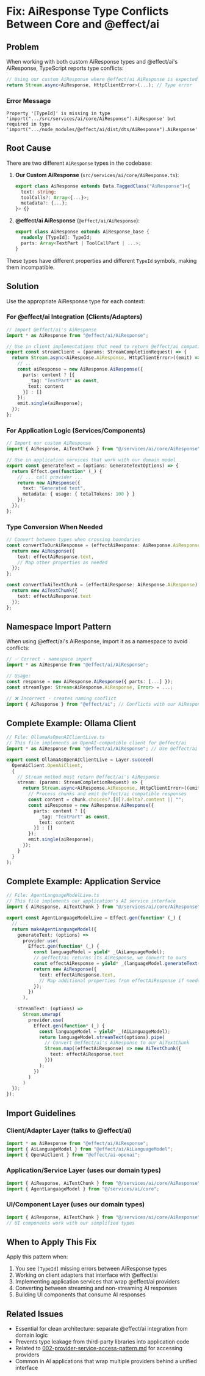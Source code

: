 # Fix: AiResponse Type Conflicts Between Core and @effect/ai

## Problem

When working with both custom AiResponse types and @effect/ai's AiResponse, TypeScript reports type conflicts:

```typescript
// Using our custom AiResponse where @effect/ai AiResponse is expected
return Stream.async<AiResponse, HttpClientError>(...); // Type error
```

### Error Message
```
Property '[TypeId]' is missing in type 'import(".../src/services/ai/core/AiResponse").AiResponse' but required in type 'import(".../node_modules/@effect/ai/dist/dts/AiResponse").AiResponse'
```

## Root Cause

There are two different `AiResponse` types in the codebase:

1. **Our Custom AiResponse** (`src/services/ai/core/AiResponse.ts`):
   ```typescript
   export class AiResponse extends Data.TaggedClass("AiResponse")<{
     text: string;
     toolCalls?: Array<{...}>;
     metadata?: {...};
   }> {}
   ```

2. **@effect/ai AiResponse** (`@effect/ai/AiResponse`):
   ```typescript
   export class AiResponse extends AiResponse_base {
     readonly [TypeId]: TypeId;
     parts: Array<TextPart | ToolCallPart | ...>;
   }
   ```

These types have different properties and different `TypeId` symbols, making them incompatible.

## Solution

Use the appropriate AiResponse type for each context:

### For @effect/ai Integration (Clients/Adapters)
```typescript
// Import @effect/ai's AiResponse
import * as AiResponse from "@effect/ai/AiResponse";

// Use in client implementations that need to return @effect/ai compatible types
export const streamClient = (params: StreamCompletionRequest) => {
  return Stream.async<AiResponse.AiResponse, HttpClientError>((emit) => {
    // ...
    const aiResponse = new AiResponse.AiResponse({
      parts: content ? [{
        _tag: "TextPart" as const,
        text: content
      }] : []
    });
    emit.single(aiResponse);
  });
};
```

### For Application Logic (Services/Components)
```typescript
// Import our custom AiResponse
import { AiResponse, AiTextChunk } from "@/services/ai/core/AiResponse";

// Use in application services that work with our domain model
export const generateText = (options: GenerateTextOptions) => {
  return Effect.gen(function* (_) {
    // ... call provider ...
    return new AiResponse({
      text: "Generated text",
      metadata: { usage: { totalTokens: 100 } }
    });
  });
};
```

### Type Conversion When Needed
```typescript
// Convert between types when crossing boundaries
const convertToOurAiResponse = (effectAiResponse: AiResponse.AiResponse): AiResponse => {
  return new AiResponse({
    text: effectAiResponse.text,
    // Map other properties as needed
  });
};

const convertToAiTextChunk = (effectAiResponse: AiResponse.AiResponse): AiTextChunk => {
  return new AiTextChunk({
    text: effectAiResponse.text
  });
};
```

## Namespace Import Pattern

When using @effect/ai's AiResponse, import it as a namespace to avoid conflicts:

```typescript
// ✅ Correct - namespace import
import * as AiResponse from "@effect/ai/AiResponse";

// Usage:
const response = new AiResponse.AiResponse({ parts: [...] });
const streamType: Stream<AiResponse.AiResponse, Error> = ...;

// ❌ Incorrect - creates naming conflict
import { AiResponse } from "@effect/ai"; // Conflicts with our AiResponse
```

## Complete Example: Ollama Client

```typescript
// File: OllamaAsOpenAIClientLive.ts
// This file implements an OpenAI-compatible client for @effect/ai
import * as AiResponse from "@effect/ai/AiResponse"; // Use @effect/ai's type

export const OllamaAsOpenAIClientLive = Layer.succeed(
  OpenAiClient.OpenAiClient,
  {
    // Stream method must return @effect/ai's AiResponse
    stream: (params: StreamCompletionRequest) => {
      return Stream.async<AiResponse.AiResponse, HttpClientError>((emit) => {
        // Process chunks and emit @effect/ai compatible responses
        const content = chunk.choices?.[0]?.delta?.content || "";
        const aiResponse = new AiResponse.AiResponse({
          parts: content ? [{
            _tag: "TextPart" as const,
            text: content
          }] : []
        });
        emit.single(aiResponse);
      });
    }
  }
);
```

## Complete Example: Application Service

```typescript
// File: AgentLanguageModelLive.ts  
// This file implements our application's AI service interface
import { AiResponse, AiTextChunk } from "@/services/ai/core/AiResponse"; // Use our types

export const AgentLanguageModelLive = Effect.gen(function* (_) {
  // ...
  return makeAgentLanguageModel({
    generateText: (options) =>
      provider.use(
        Effect.gen(function* (_) {
          const languageModel = yield* _(AiLanguageModel);
          // @effect/ai returns its AiResponse, we convert to ours
          const effectAiResponse = yield* _(languageModel.generateText(options));
          return new AiResponse({
            text: effectAiResponse.text,
            // Map additional properties from effectAiResponse if needed
          });
        })
      ),

    streamText: (options) =>
      Stream.unwrap(
        provider.use(
          Effect.gen(function* (_) {
            const languageModel = yield* _(AiLanguageModel);
            return languageModel.streamText(options).pipe(
              // Convert @effect/ai's AiResponse to our AiTextChunk
              Stream.map((effectAiResponse) => new AiTextChunk({ 
                text: effectAiResponse.text 
              }))
            );
          })
        )
      )
  });
});
```

## Import Guidelines

### Client/Adapter Layer (talks to @effect/ai)
```typescript
import * as AiResponse from "@effect/ai/AiResponse";
import { AiLanguageModel } from "@effect/ai/AiLanguageModel";
import { OpenAiClient } from "@effect/ai-openai";
```

### Application/Service Layer (uses our domain types)
```typescript
import { AiResponse, AiTextChunk } from "@/services/ai/core/AiResponse";
import { AgentLanguageModel } from "@/services/ai/core";
```

### UI/Component Layer (uses our domain types)
```typescript
import { AiResponse, AiTextChunk } from "@/services/ai/core/AiResponse";
// UI components work with our simplified types
```

## When to Apply This Fix

Apply this pattern when:
1. You see `[TypeId]` missing errors between AiResponse types
2. Working on client adapters that interface with @effect/ai
3. Implementing application services that wrap @effect/ai providers  
4. Converting between streaming and non-streaming AI responses
5. Building UI components that consume AI responses

## Related Issues

- Essential for clean architecture: separate @effect/ai integration from domain logic
- Prevents type leakage from third-party libraries into application code
- Related to [002-provider-service-access-pattern.md](./002-provider-service-access-pattern.md) for accessing providers
- Common in AI applications that wrap multiple providers behind a unified interface